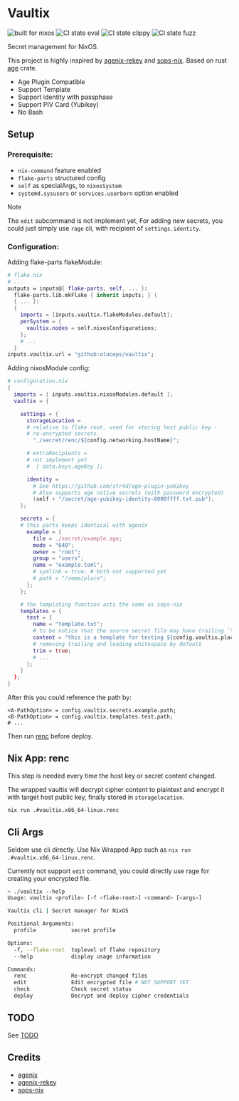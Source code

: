 # Vaultix

![built for nixos](https://img.shields.io/static/v1?logo=nixos&logoColor=white&label=&message=Built%20for%20NixOS&color=41439a)
![CI state eval](https://github.com/oluceps/vaultix/actions/workflows/eval.yaml/badge.svg)
![CI state clippy](https://github.com/oluceps/vaultix/actions/workflows/clippy.yaml/badge.svg)
![CI state fuzz](https://github.com/oluceps/vaultix/actions/workflows/fuzz.yaml/badge.svg)

Secret management for NixOS.

This project is highly inspired by [agenix-rekey](https://github.com/oddlama/agenix-rekey) and [sops-nix](https://github.com/Mic92/sops-nix). Based on rust [age](https://docs.rs/age/latest/age) crate.

+ Age Plugin Compatible
+ Support Template
+ Support identity with passphase
+ Support PIV Card (Yubikey)
+ No Bash

## Setup

### Prerequisite:

+ `nix-command` feature enabled
+ `flake-parts` structured config
+ `self` as specialArgs, to `nixosSystem`
+ `systemd.sysusers` or `services.userborn` option enabled

> [!NOTE]
> The `edit` subcommand is not implement yet, For adding new secrets, you could just simply use `rage` cli, with recipient of `settings.identity`.

### Configuration:

Adding flake-parts flakeModule:

```nix
# flake.nix
# ...
outputs = inputs@{ flake-parts, self, ... }:
  flake-parts.lib.mkFlake { inherit inputs; } (
  { ... }:
  {
    imports = [inputs.vaultix.flakeModules.default];
    perSystem = {
      vaultix.nodes = self.nixosConfigurations;
    };
    # ...
  }
inputs.vaultix.url = "github:oluceps/vaultix";
```

Adding nixosModule config:

```nix
# configuration.nix
{
  imports = [ inputs.vaultix.nixosModules.default ];
  vaultix = {

    settings = {
      storageLocation =
      # relative to flake root, used for storing host public key -
      # re-encrypted secrets.
        "./secret/renc/${config.networking.hostName}";

      # extraRecipients =
      # not implement yet
      #  [ data.keys.ageKey ];

      identity =
        # See https://github.com/str4d/age-plugin-yubikey
        # Also supports age native secrets (with password encrypted)
        (self + "/secret/age-yubikey-identity-0000ffff.txt.pub");
    };

    secrets = {
    # this parts keeps identical with agenix
      example = {
        file = ./secret/example.age;
        mode = "640";
        owner = "root";
        group = "users";
        name = "example.toml";
        # symlink = true; # both not supported yet
        # path = "/some/place";
      };
    };

    # the templating function acts the same as sops-nix
    templates = {
      test = {
        name = "template.txt";
        # to be notice that the source secret file may have trailing `\n`
        content = "this is a template for testing ${config.vaultix.placeholder.example}";
        # removing trailing and leading whitespace by default
        trim = true;
        # ...
      };
    }
  };
}
```

After this you could reference the path by:

```
<A-PathOption> = config.vaultix.secrets.example.path;
<B-PathOption> = config.vaultix.templates.test.path;
# ...
```

Then run [renc](#nix-app-renc) before deploy.

## Nix App: renc

This step is needed every time the host key or secret content changed.

The wrapped vaultix will decrypt cipher content to plaintext and encrypt it with target host public key, finally stored in `storagelocation`.

```bash
nix run .#vaultix.x86_64-linux.renc
```

## Cli Args

Seldom use cli directly. Use Nix Wrapped App such as `nix run .#vaultix.x86_64-linux.renc`.

Currently not support `edit` command, you could directly use rage for creating your encrypted file.


```bash
> ./vaultix --help
Usage: vaultix <profile> [-f <flake-root>] <command> [<args>]

Vaultix cli | Secret manager for NixOS

Positional Arguments:
  profile           secret profile

Options:
  -f, --flake-root  toplevel of flake repository
  --help            display usage information

Commands:
  renc              Re-encrypt changed files
  edit              Edit encrypted file # NOT SUPPORT YET
  check             Check secret status
  deploy            Decrypt and deploy cipher credentials
```

## TODO

See [TODO](./TODO.md)

## Credits

+ [agenix](https://github.com/ryantm/agenix)
+ [agenix-rekey](https://github.com/oddlama/agenix-rekey)
+ [sops-nix](https://github.com/Mic92/sops-nix)
